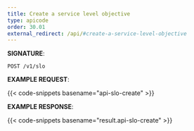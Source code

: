 ```yaml
---
title: Create a service level objective
type: apicode
order: 30.01
external_redirect: /api/#create-a-service-level-objective
---
```


**SIGNATURE**:

`POST /v1/slo`

**EXAMPLE REQUEST**:

{{< code-snippets basename="api-slo-create" >}}

**EXAMPLE RESPONSE**:

{{< code-snippets basename="result.api-slo-create" >}}
